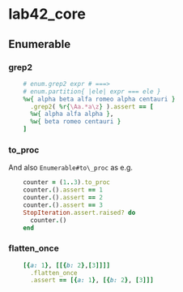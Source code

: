 
# lab42\_core

## Enumerable

### grep2

```ruby
    # enum.grep2 expr # ===>
    # enum.partition{ |ele| expr === ele }
    %w{ alpha beta alfa romeo alpha centauri }
      .grep2( %r{\Aa.*a\z} ).assert == [
      %w{ alpha alfa alpha },
      %w{ beta romeo centauri }
    ]
```

### to\_proc

And also `Enumerable#to\_proc` as e.g.

```ruby
    counter = (1..3).to_proc
    counter.().assert == 1
    counter.().assert == 2
    counter.().assert == 3
    StopIteration.assert.raised? do
      counter.()
    end
```

### flatten\_once

```ruby
    [{a: 1}, [[{b: 2},[3]]]]
      .flatten_once
      .assert == [{a: 1}, [{b: 2}, [3]]]
```



